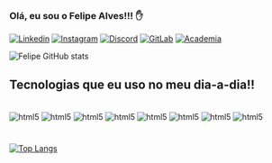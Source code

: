 
###  Olá, eu sou o Felipe Alves!!! ✋

[![Linkedin](https://img.shields.io/badge/LinkedIn-0077B5?style=for-the-badge&logo=linkedin&logoColor=white)](https://www.linkedin.com/in/felipe-alves-gon%C3%A7alves-102801127/)
[![Instagram](https://img.shields.io/badge/Instagram-E4405F?style=for-the-badge&logo=instagram&logoColor=white)](https://www.instagram.com/felipeallv/)
[![Discord](https://img.shields.io/badge/Discord-7289DA?style=for-the-badge&logo=discord&logoColor=white)](https://discord.com/channels/@felipe_alves#3546)
[![GitLab](https://img.shields.io/badge/GitLab-330F63?style=for-the-badge&logo=gitlab&logoColor=white)](https://gitlab.com/felipealves1995)
[![Academia](https://img.shields.io/badge/Academia-fff?style=for-the-badge&logo=academia&logoColor=black)](https://doctum.academia.edu/FelipeAlvesGon%C3%A7alves)

![Felipe GitHub stats](https://github-readme-stats.vercel.app/api?username=FelipeAlvesG&show_icons=true&theme=dracula)

## Tecnologias que eu uso no meu dia-a-dia!!
<div style="display: inline_block"><br/>
    <img align="center" alt="html5" src="https://img.shields.io/badge/Shell_Script-121011?style=for-the-badge&logo=gnu-bash&logoColor=white" />
    <img align="center" alt="html5" src="https://img.shields.io/badge/Python-3776AB?style=for-the-badge&logo=python&logoColor=white" />
    <img align="center" alt="html5" src="https://img.shields.io/badge/MySQL-00000F?style=for-the-badge&logo=mysql&logoColor=white" />
    <img align="center" alt="html5" src="https://img.shields.io/badge/Microsoft_Excel-217346?style=for-the-badge&logo=microsoft-excel&logoColor=white" />
    <img align="center" alt="html5" src="https://img.shields.io/badge/Powershell-2CA5E0?style=for-the-badge&logo=powershell&logoColor=white" />
    <img align="center" alt="html5" src="https://img.shields.io/badge/Colab-F9AB00?style=for-the-badge&logo=googlecolab&color=525252" />
    <img align="center" alt="html5" src="https://img.shields.io/badge/sublime_text-%23575757.svg?&style=for-the-badge&logo=sublime-text&logoColor=important" />
    <img align="center" alt="html5" src="https://img.shields.io/badge/Visual_Studio-5C2D91?style=for-the-badge&logo=visual%20studio&logoColor=white" />
</div>

#

[![Top Langs](https://github-readme-stats.vercel.app/api/top-langs/?username=FelipeAlvesG&layout=compact)](https://github.com/anuraghazra/github-readme-stats)
